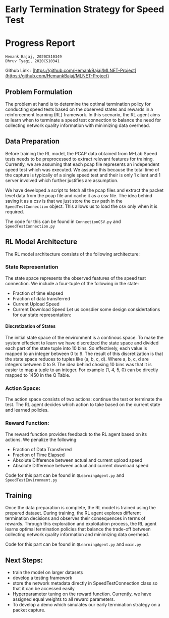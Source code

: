 # Early Termination Strategy for Speed Test
# Progress Report

```
Hemank Bajaj, 2020CS10349
Dhruv Tyagi, 2020CS10341
```

Github Link : [https://github.com/HemankBajaj/MLNET-Project](https://github.com/HemankBajaj/MLNET-Project)


## Problem Formulation
The problem at hand is to determine the optimal termination policy for conducting speed tests based on the observed states and rewards in a reinforcement learning (RL) framework. In this scenario, the RL agent aims to learn when to terminate a speed test connection to balance the need for collecting network quality information with minimizing data overhead.

## Data Preparation
Before training the RL model, the PCAP data obtained from M-Lab Speed tests needs to be preprocessed to extract relevant features for training. Currently, we are assuming that each pcap file represents an independent speed test which was executed. We assume this because the total time of the capture is typically of a single speed test and their is only 1 client and 1 server involved which further justifies are assumption. 

We have developed a script to fetch all the pcap files and extract the packet level data from the pcap file and cache it as a csv file. The idea behind saving it as a csv is that we just store the csv path in the `SpeedTestConnection` object. This allows us to load the csv only when it is required. 

The code for this can be found in `ConnectionCSV.py` and `SpeedTestConnection.py`

## RL Model Architecture
The RL model architecture consists of the following architecture:
### State Representation
The state space represents the observed features of the speed test connection. We include a four-tuple of the following in the state:
- Fraction of time elapsed
- Fraction of data transferred
- Current Upload Speed
- Current Download Speed
Let us consdier some design considertations for our state representation:
#### Discretization of States
The initial state space of the environment is a continous space. To make the system effecient to learn we have discretized the state space and divided each part of the state tuple into 10 bins. So effectively, each value is mapped to an integer between 0 to 9. The result of this discretization is that the state space reduces to tuples like (a, b, c, d). Where a, b, c, d are integers between 0 to 9. The idea behind chosing 10 bins was that it is easier to map a tuple to an integer. For example (1, 4, 5, 0) can be directly mapped to 1450 in the Q Table.
### **Action Space**: 
The action space consists of two actions: continue the test or terminate the test. The RL agent decides which action to take based on the current state and learned policies.
### **Reward Function**: 
The reward function provides feedback to the RL agent based on its actions. 
We penalize the following: 
- Fraction of Data Transferred
- Fraction of Time Elapsed 
- Absolute Difference between actual and current upload speed
- Absolute Difference between actual and current download speed

Code for this part can be found in `QLearningAgent.py` and `SpeedTestEnvironment.py`

## Training
Once the data preparation is complete, the RL model is trained using the prepared dataset. During training, the RL agent explores different termination decisions and observes their consequences in terms of rewards. Through this exploration and exploitation process, the RL agent learns optimal termination policies that balance the trade-off between collecting network quality information and minimizing data overhead.

Code for this part can be found in `QLearningAgent.py` and `main.py`

## Next Steps:
- train the model on larger datasets 
- develop a testing framework
- store the network metadata directly in SpeedTestConnection class so that it can be accessed easily 
- Hyperparameter tuning on the reward function. Currently, we have assigned equal weights to all reward parameters. 
- To develop a demo which simulates our early termination strategy on a packet capture. 